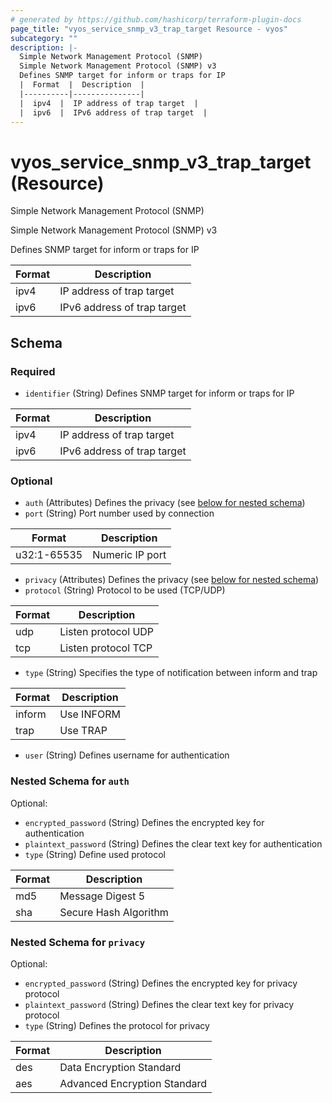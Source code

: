 ```yaml
---
# generated by https://github.com/hashicorp/terraform-plugin-docs
page_title: "vyos_service_snmp_v3_trap_target Resource - vyos"
subcategory: ""
description: |-
  Simple Network Management Protocol (SNMP)
  Simple Network Management Protocol (SNMP) v3
  Defines SNMP target for inform or traps for IP
  |  Format  |  Description  |
  |----------|---------------|
  |  ipv4  |  IP address of trap target  |
  |  ipv6  |  IPv6 address of trap target  |
---
```


# vyos_service_snmp_v3_trap_target (Resource)

Simple Network Management Protocol (SNMP)

Simple Network Management Protocol (SNMP) v3

Defines SNMP target for inform or traps for IP

|  Format  |  Description  |
|----------|---------------|
|  ipv4  |  IP address of trap target  |
|  ipv6  |  IPv6 address of trap target  |



<!-- schema generated by tfplugindocs -->
## Schema

### Required

- `identifier` (String) Defines SNMP target for inform or traps for IP

|  Format  |  Description  |
|----------|---------------|
|  ipv4  |  IP address of trap target  |
|  ipv6  |  IPv6 address of trap target  |

### Optional

- `auth` (Attributes) Defines the privacy (see [below for nested schema](#nestedatt--auth))
- `port` (String) Port number used by connection

|  Format  |  Description  |
|----------|---------------|
|  u32:1-65535  |  Numeric IP port  |
- `privacy` (Attributes) Defines the privacy (see [below for nested schema](#nestedatt--privacy))
- `protocol` (String) Protocol to be used (TCP/UDP)

|  Format  |  Description  |
|----------|---------------|
|  udp  |  Listen protocol UDP  |
|  tcp  |  Listen protocol TCP  |
- `type` (String) Specifies the type of notification between inform and trap

|  Format  |  Description  |
|----------|---------------|
|  inform  |  Use INFORM  |
|  trap  |  Use TRAP  |
- `user` (String) Defines username for authentication

<a id="nestedatt--auth"></a>
### Nested Schema for `auth`

Optional:

- `encrypted_password` (String) Defines the encrypted key for authentication
- `plaintext_password` (String) Defines the clear text key for authentication
- `type` (String) Define used protocol

|  Format  |  Description  |
|----------|---------------|
|  md5  |  Message Digest 5  |
|  sha  |  Secure Hash Algorithm  |


<a id="nestedatt--privacy"></a>
### Nested Schema for `privacy`

Optional:

- `encrypted_password` (String) Defines the encrypted key for privacy protocol
- `plaintext_password` (String) Defines the clear text key for privacy protocol
- `type` (String) Defines the protocol for privacy

|  Format  |  Description  |
|----------|---------------|
|  des  |  Data Encryption Standard  |
|  aes  |  Advanced Encryption Standard  |
